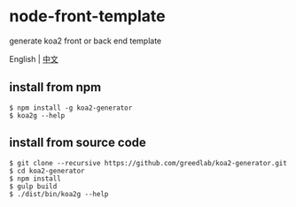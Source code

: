 # node-front-template

generate koa2 front or back end template

English | [中文](README-CN.md)

## install from npm

```
$ npm install -g koa2-generator
$ koa2g --help
```

## install from source code

```
$ git clone --recursive https://github.com/greedlab/koa2-generator.git
$ cd koa2-generator
$ npm install
$ gulp build
$ ./dist/bin/koa2g --help
```
